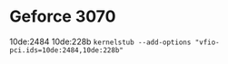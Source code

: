 # Geforce 3070
10de:2484
10de:228b
```kernelstub --add-options "vfio-pci.ids=10de:2484,10de:228b"```